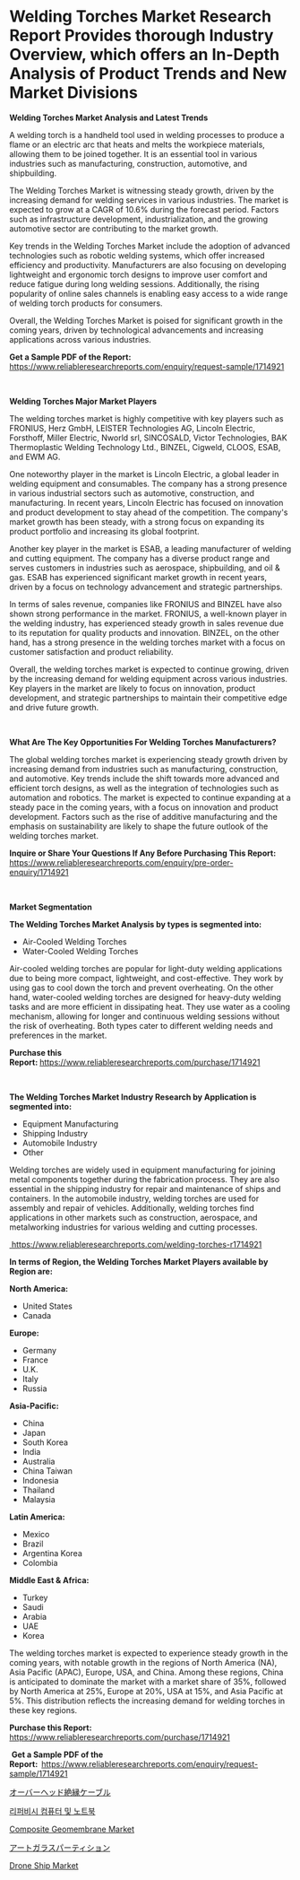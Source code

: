 <p><h1>Welding Torches Market Research Report Provides thorough Industry Overview, which offers an In-Depth Analysis of Product Trends and New Market Divisions</h1></p><p><strong>Welding Torches Market Analysis and Latest Trends</strong></p>
<p><p>A welding torch is a handheld tool used in welding processes to produce a flame or an electric arc that heats and melts the workpiece materials, allowing them to be joined together. It is an essential tool in various industries such as manufacturing, construction, automotive, and shipbuilding.</p><p>The Welding Torches Market is witnessing steady growth, driven by the increasing demand for welding services in various industries. The market is expected to grow at a CAGR of 10.6% during the forecast period. Factors such as infrastructure development, industrialization, and the growing automotive sector are contributing to the market growth.</p><p>Key trends in the Welding Torches Market include the adoption of advanced technologies such as robotic welding systems, which offer increased efficiency and productivity. Manufacturers are also focusing on developing lightweight and ergonomic torch designs to improve user comfort and reduce fatigue during long welding sessions. Additionally, the rising popularity of online sales channels is enabling easy access to a wide range of welding torch products for consumers.</p><p>Overall, the Welding Torches Market is poised for significant growth in the coming years, driven by technological advancements and increasing applications across various industries.</p></p>
<p><strong>Get a Sample PDF of the Report:&nbsp;</strong> <a href="https://www.reliableresearchreports.com/enquiry/request-sample/1714921">https://www.reliableresearchreports.com/enquiry/request-sample/1714921</a></p>
<p>&nbsp;</p>
<p><strong>Welding Torches Major Market Players</strong></p>
<p><p>The welding torches market is highly competitive with key players such as FRONIUS, Herz GmbH, LEISTER Technologies AG, Lincoln Electric, Forsthoff, Miller Electric, Nworld srl, SINCOSALD, Victor Technologies, BAK Thermoplastic Welding Technology Ltd., BINZEL, Cigweld, CLOOS, ESAB, and EWM AG.</p><p>One noteworthy player in the market is Lincoln Electric, a global leader in welding equipment and consumables. The company has a strong presence in various industrial sectors such as automotive, construction, and manufacturing. In recent years, Lincoln Electric has focused on innovation and product development to stay ahead of the competition. The company's market growth has been steady, with a strong focus on expanding its product portfolio and increasing its global footprint.</p><p>Another key player in the market is ESAB, a leading manufacturer of welding and cutting equipment. The company has a diverse product range and serves customers in industries such as aerospace, shipbuilding, and oil & gas. ESAB has experienced significant market growth in recent years, driven by a focus on technology advancement and strategic partnerships.</p><p>In terms of sales revenue, companies like FRONIUS and BINZEL have also shown strong performance in the market. FRONIUS, a well-known player in the welding industry, has experienced steady growth in sales revenue due to its reputation for quality products and innovation. BINZEL, on the other hand, has a strong presence in the welding torches market with a focus on customer satisfaction and product reliability.</p><p>Overall, the welding torches market is expected to continue growing, driven by the increasing demand for welding equipment across various industries. Key players in the market are likely to focus on innovation, product development, and strategic partnerships to maintain their competitive edge and drive future growth.</p></p>
<p>&nbsp;</p>
<p><strong>What Are The Key Opportunities For Welding Torches Manufacturers?</strong></p>
<p><p>The global welding torches market is experiencing steady growth driven by increasing demand from industries such as manufacturing, construction, and automotive. Key trends include the shift towards more advanced and efficient torch designs, as well as the integration of technologies such as automation and robotics. The market is expected to continue expanding at a steady pace in the coming years, with a focus on innovation and product development. Factors such as the rise of additive manufacturing and the emphasis on sustainability are likely to shape the future outlook of the welding torches market.</p></p>
<p><strong>Inquire or Share Your Questions If Any Before Purchasing This Report:</strong> <a href="https://www.reliableresearchreports.com/enquiry/pre-order-enquiry/1714921">https://www.reliableresearchreports.com/enquiry/pre-order-enquiry/1714921</a></p>
<p>&nbsp;</p>
<p><strong>Market Segmentation</strong></p>
<p><strong>The Welding Torches Market Analysis by types is segmented into:</strong></p>
<p><ul><li>Air-Cooled Welding Torches</li><li>Water-Cooled Welding Torches</li></ul></p>
<p><p>Air-cooled welding torches are popular for light-duty welding applications due to being more compact, lightweight, and cost-effective. They work by using gas to cool down the torch and prevent overheating. On the other hand, water-cooled welding torches are designed for heavy-duty welding tasks and are more efficient in dissipating heat. They use water as a cooling mechanism, allowing for longer and continuous welding sessions without the risk of overheating. Both types cater to different welding needs and preferences in the market.</p></p>
<p><strong>Purchase this Report:&nbsp;</strong><a href="https://www.reliableresearchreports.com/purchase/1714921">https://www.reliableresearchreports.com/purchase/1714921</a></p>
<p>&nbsp;</p>
<p><strong>The Welding Torches Market Industry Research by Application is segmented into:</strong></p>
<p><ul><li>Equipment Manufacturing</li><li>Shipping Industry</li><li>Automobile Industry</li><li>Other</li></ul></p>
<p><p>Welding torches are widely used in equipment manufacturing for joining metal components together during the fabrication process. They are also essential in the shipping industry for repair and maintenance of ships and containers. In the automobile industry, welding torches are used for assembly and repair of vehicles. Additionally, welding torches find applications in other markets such as construction, aerospace, and metalworking industries for various welding and cutting processes.</p></p>
<p><a href="https://www.reliableresearchreports.com/welding-torches-r1714921">&nbsp;https://www.reliableresearchreports.com/welding-torches-r1714921</a></p>
<p><strong>In terms of Region, the Welding Torches Market Players available by Region are:</strong></p>
<p>
    <p> <strong> North America: </strong>
        <ul>
            <li>United States</li>
            <li>Canada</li>
        </ul>
        </p> 
    <p> <strong> Europe: </strong>
        <ul>
            <li>Germany</li>
            <li>France</li>
            <li>U.K.</li>
            <li>Italy</li>
            <li>Russia</li>
        </ul>
        </p> 
    <p> <strong> Asia-Pacific: </strong>
        <ul>
            <li>China</li>
            <li>Japan</li>
            <li>South Korea</li>
            <li>India</li>
            <li>Australia</li>
            <li>China Taiwan</li>
            <li>Indonesia</li>
            <li>Thailand</li>
            <li>Malaysia</li>
        </ul>
        </p> 
    <p> <strong> Latin America: </strong>
        <ul>
            <li>Mexico</li>
            <li>Brazil</li>
            <li>Argentina Korea</li>
            <li>Colombia</li>
        </ul>
        </p> 
    <p> <strong> Middle East & Africa: </strong>
        <ul>
            <li>Turkey</li>
            <li>Saudi</li>
            <li>Arabia</li>
            <li>UAE</li>
            <li>Korea</li>
        </ul>
    </p>
    </p>
<p><p>The welding torches market is expected to experience steady growth in the coming years, with notable growth in the regions of North America (NA), Asia Pacific (APAC), Europe, USA, and China. Among these regions, China is anticipated to dominate the market with a market share of 35%, followed by North America at 25%, Europe at 20%, USA at 15%, and Asia Pacific at 5%. This distribution reflects the increasing demand for welding torches in these key regions.</p></p>
<p><strong>Purchase this Report: </strong><a href="https://www.reliableresearchreports.com/purchase/1714921">https://www.reliableresearchreports.com/purchase/1714921</a></p>
<p>&nbsp;<strong>Get a Sample PDF of the Report:&nbsp;&nbsp;</strong><a href="https://www.reliableresearchreports.com/enquiry/request-sample/1714921">https://www.reliableresearchreports.com/enquiry/request-sample/1714921</a></p>
<p><strong></strong></p>
<p><p><a href="https://github.com/dzy793153605/Market-Research-Report-List-1/blob/main/391365433255.md">オーバーヘッド絶縁ケーブル</a></p><p><a href="https://github.com/wallacBahrtyinger567686/Market-Research-Report-List-1/blob/main/238671630588.md">리퍼비시 컴퓨터 및 노트북</a></p><p><a href="https://issuu.com/reportprime-2/docs/composite-geomembrane-market-size-2030.pptx">Composite Geomembrane Market</a></p><p><a href="https://github.com/oafhukehf4709715/Market-Research-Report-List-1/blob/main/218113233254.md">アートガラスパーティション</a></p><p><a href="https://github.com/redneck06/Market-Research-Report-List-3/blob/main/drone-ship-market.md">Drone Ship Market</a></p></p>